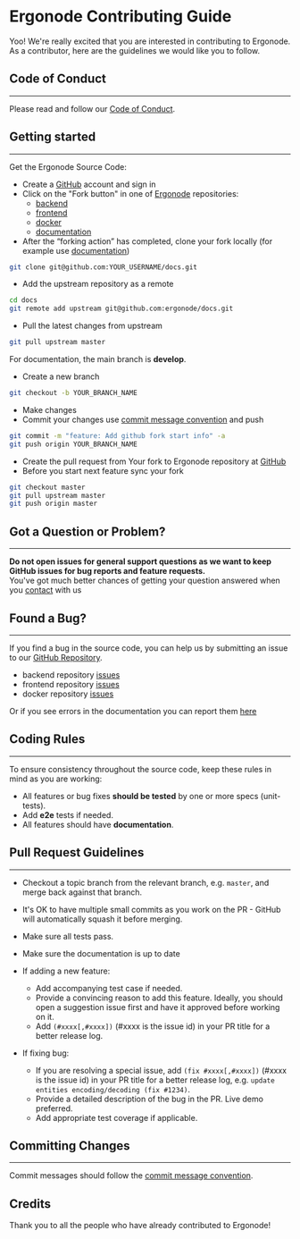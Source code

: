# Ergonode Contributing Guide

Yoo! We're really excited that you are interested in contributing to Ergonode. <br>
As a contributor, here are the guidelines we would like you to follow.

## Code of Conduct
---
Please read and follow our [Code of Conduct][coc].

## Getting started
---
Get the Ergonode Source Code:
* Create a [GitHub][github-join] account and sign in
* Click on the "Fork button" in one of [Ergonode][github] repositories:
  * [backend][github-backend]
  * [frontend][github-frontend]
  * [docker][github-docker]
  * [documentation][github-docs]
* After the “forking action” has completed, clone your fork locally (for example use [documentation][github-docs])
```bash
git clone git@github.com:YOUR_USERNAME/docs.git
```
* Add the upstream repository as a remote
```bash
cd docs
git remote add upstream git@github.com:ergonode/docs.git
```
* Pull the latest changes from upstream
```bash
git pull upstream master
```
<div class="Alert Alert--warning">
    For documentation, the main branch is <strong>develop</strong>.
</div>

* Create a new branch
```bash
git checkout -b YOUR_BRANCH_NAME 
```
* Make changes
* Commit your changes use [commit message convention][cc] and push
```bash
git commit -m "feature: Add github fork start info" -a
git push origin YOUR_BRANCH_NAME
```
* Create the pull request from Your fork to Ergonode repository at [GitHub][github]
* Before you start next feature sync your fork
```bash
git checkout master
git pull upstream master
git push origin master
``` 

## Got a Question or Problem?
---

**Do not open issues for general support questions as we want to keep GitHub issues for bug reports and feature requests.**<br>
You've got much better chances of getting your question answered when you [contact][contact] with us

## Found a Bug?
---

If you find a bug in the source code, you can help us by submitting an issue to our [GitHub Repository][github].

- backend repository [issues][github-backend-issue]
- frontend repository [issues][github-frontend-issue]
- docker repository [issues][github-docker-issue]

Or if you see errors in the documentation you can report them [here][github-docs-issue]

## Coding Rules
---
To ensure consistency throughout the source code, keep these rules in mind as you are working:

* All features or bug fixes **should be tested** by one or more specs (unit-tests).
* Add **e2e** tests if needed.
* All features should have **documentation**.

## Pull Request Guidelines
---

- Checkout a topic branch from the relevant branch, e.g. `master`, and merge back against that branch.

- It's OK to have multiple small commits as you work on the PR - GitHub will automatically squash it before merging.

- Make sure all tests pass.

- Make sure the documentation is up to date

- If adding a new feature:
  - Add accompanying test case if needed.
  - Provide a convincing reason to add this feature. Ideally, you should open a suggestion issue first and have it approved before working on it.
  - Add `(#xxxx[,#xxxx])` (#xxxx is the issue id) in your PR title for a better release log.

- If fixing bug:
  - If you are resolving a special issue, add `(fix #xxxx[,#xxxx])` (#xxxx is the issue id) in your PR title for a better release log, e.g. `update entities encoding/decoding (fix #1234)`.
  - Provide a detailed description of the bug in the PR. Live demo preferred.
  - Add appropriate test coverage if applicable.

## Committing Changes
---
Commit messages should follow the [commit message convention][cc].

## Credits

Thank you to all the people who have already contributed to Ergonode!

[coc]: community/code_of_conduct.md
[cc]: community/commit_convention.md
[github]: https://github.com/ergonode
[github-join]: https://github.com/join
[github-backend]: https://github.com/ergonode/backend/issues
[github-frontend]: https://github.com/ergonode/frontend/issues
[github-docker]: https://github.com/ergonode/docker/issues
[github-docs]: https://github.com/ergonode/docs/
[github-backend-issue]: https://github.com/ergonode/backend/issues
[github-frontend-issue]: https://github.com/ergonode/frontend/issues
[github-docker-issue]: https://github.com/ergonode/docker/issues
[github-docs-issue]: https://github.com/ergonode/docs/issues
[contact]: contact
